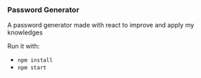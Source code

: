 ### Password Generator

A password generator made with react to improve and apply my knowledges

Run it with:
+ `npm install`
+ `npm start`
